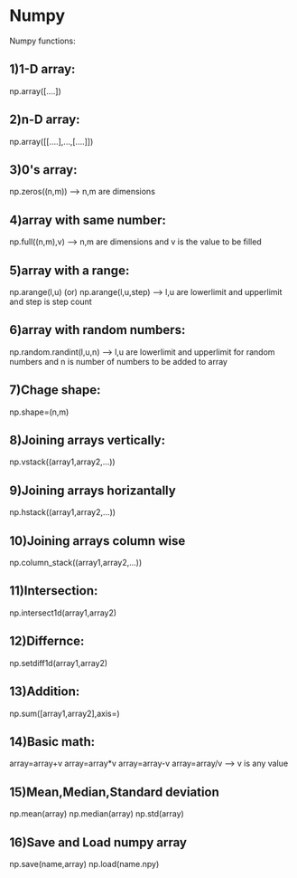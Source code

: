 # Numpy

Numpy functions:

## 1)1-D array:
np.array([....])

## 2)n-D array:
np.array([[....],...,[....]])

## 3)0's array:
np.zeros((n,m)) --> n,m are dimensions

## 4)array with same number:
np.full((n,m),v) --> n,m are dimensions and v is the value to be filled

## 5)array with a range:
np.arange(l,u) (or) np.arange(l,u,step) --> l,u are lowerlimit and upperlimit and step is step count

## 6)array with random numbers:
np.random.randint(l,u,n) --> l,u are lowerlimit and upperlimit for random numbers and n is number of numbers to be added to array

## 7)Chage shape:
np.shape=(n,m)

## 8)Joining arrays vertically:
np.vstack((array1,array2,...))

## 9)Joining arrays horizantally
np.hstack((array1,array2,...))

## 10)Joining arrays column wise
np.column_stack((array1,array2,...))

## 11)Intersection:
np.intersect1d(array1,array2)

## 12)Differnce:
np.setdiff1d(array1,array2)

## 13)Addition:
np.sum([array1,array2],axis=)

## 14)Basic math:
array=array+v
array=array*v
array=array-v
array=array/v --> v is any value

## 15)Mean,Median,Standard deviation
np.mean(array)
np.median(array)
np.std(array)

## 16)Save and Load numpy array
np.save(name,array)
np.load(name.npy)
